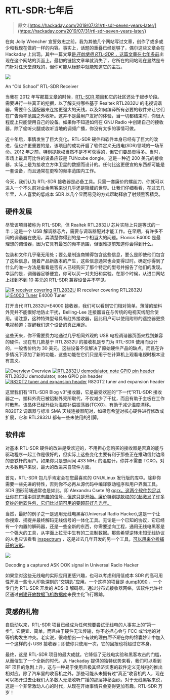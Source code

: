 # RTL-SDR:七年后

> 原文:[https://hackaday.com/2019/07/31/rtl-sdr-seven-years-later/](https://hackaday.com/2019/07/31/rtl-sdr-seven-years-later/)

在向 Jolly Wrencher 宣誓效忠之前，我为其他几个网站写过文章，创作了或多或少和我现在做的一样的内容。事实上，话题的重叠已经足够了，偶尔这些文章会在 Hackaday 上出现。其中一篇文章[是*开始使用 RTL-SDR* ，这篇文章在七年多前](https://hackaday.com/2012/06/27/getting-started-with-software-defined-radio/)出现在这个网站的页面上。最初的链接文章早就消失了，它所在的网站现在显然是专门针对任天堂游戏的，但你可能从标题中就能知道它的主旨。

[![](../Images/369b61fe03b62196994a233667acfedf.png)](https://hackaday.com/wp-content/uploads/2019/07/rtlsdr_original.jpg)

An “Old School” RTL-SDR Receiver

当我在 2012 年写那篇文章的时候，[RTL-SDR 项目](https://osmocom.org/projects/rtl-sdr/wiki/Rtl-sdr)和它的社区还处于起步阶段。需要进行一些真正的挖掘，以了解支持哪些基于 Realtek RTL2832U 的电视调谐器，需要什么适配器来连接更强大的天线，以及如何编译所有必要的软件来让它们在广告频率范围之外收听。这并不是最用户友好的体验，当一切都结束时，你很大程度上只能使用自己的设备。如果你不知道如何在 GNU Radio 中创建自己的接收器，除了偷听火腿或收听当地的调频广播，你没有太多的事情可做。

近十年后，事情发生了巨大变化。RTL-SDR 硬件和软件本身已经有了巨大的改进，但也许更重要的是，该项目的成功开启了软件定义无线电(SDR)领域的一场革命。2012 年之前，特别提款权当然不是不可获得的，但它们要昂贵得多。当时，市场上最具可比性的设备应该是 FUNcube dongle，这是一种近 200 美元的接收器，实际上是为接收立方体卫星的数据而设计的。任何比这更便宜的东西都可能是一套设备，而且通常在更窄的频率范围内工作。

今天，我们认为 RTL-SDR 接收器是必备工具。只需一套廉价的螺丝刀，你就可以进入一个不久前对业余黑客来说几乎还是隐藏的世界。让我们仔细看看，在过去几年里，人人喜爱的低成本 SDR 以几个显而易见的方式帮助释放了射频黑客精灵。

## 硬件发展

尽管该项目被称为 RTL-SDR，但 Realtek RTL2832U 芯片实际上只是等式的一半；这是一个 USB 解调器芯片，需要与调谐器配对才能工作。在早期，有许多不同的调谐器在使用，弄清楚你得到的是一个相当大的问题。Elonics E4000 是最理想的调谐器，因为它具有最宽的频率范围，但很难提前知道你会得到什么。

包装和文件几乎毫无用处；要么是制造商懒得包含这些信息，要么是即使他们包含了这些信息，随着产品新版本的产生，这些信息通常也会变得过时。确定你得到了什么的唯一方法是看看是否有人已经购买了那个特定的型号并报告了他们的发现。幸运的是，调谐器足够便宜，你可以买一对夫妇和实验。在那个时候，从进口网站上找到不到 10 美元的 RTL-SDR 兼容设备并不罕见。

 [![IR receiver covering RTL2832U](../Images/40921f86b333793c350c0c31550cd35b.png "rtlsdr_old1")](https://hackaday.com/2019/07/31/rtl-sdr-seven-years-later/rtlsdr_old1/) IR receiver covering RTL2832U [![E4000 Tuner](../Images/2b2f4e966f8757f014020cc6c7f2283a.png "rtlsdr_old2")](https://hackaday.com/2019/07/31/rtl-sdr-seven-years-later/rtlsdr_old2/) E4000 Tuner

打开当代 RTL2832U+E4000 接收器，我们可以看到它们相对简单。薄薄的塑料外壳并不能很好地防止干扰，Belling-Lee 连接器旨在与传统的电视天线配合使用。请注意，这种特殊型号具有红外接收器，因此用户可以使用附带的遥控器更换电视频道；提醒我们这个设备的真正用途。

这些天来，你不需要费力地通过几乎相同外观的 USB 电视调谐器页面来找到兼容的硬件。现在有几款基于 RTL2832U 的接收机是专门为 RTL-SDR 使用而设计的，一般售价约为 30 美元。这些设备不仅解决了原始硬件产品的缺点，而且在许多情况下添加了新的功能，这些功能在它们只是用于在计算机上观看电视时根本没有意义。

 [![Overview](../Images/2e6e9423bb1b8f43ee1fe5dfacdb5dc7.png "rtlsdr_new1")](https://hackaday.com/2019/07/31/rtl-sdr-seven-years-later/rtlsdr_new1/) Overview [![RTL2832U demodulator, note GPIO pin header](../Images/1eb7063d442ca7b056117090a77abb0d.png "rtlsdr_new3")](https://hackaday.com/2019/07/31/rtl-sdr-seven-years-later/rtlsdr_new3/) RTL2832U demodulator, note GPIO pin header [![R820T2 tuner and expansion header](../Images/cb0c35df9117eb2d9de460bc0b703ba5.png "rtlsdr_new2")](https://hackaday.com/2019/07/31/rtl-sdr-seven-years-later/rtlsdr_new2/) R820T2 tuner and expansion header

这里我们有“RTL-SDR Blog v3”接收器，它是最受欢迎的“下一代”RTL-SDR 接收器之一。塑料外壳已被铝制外壳所取代，不仅减少了干扰，而且有助于主板在工作时散热。该晶体已经升级为温度补偿振荡器(TCXO)，有助于减少温度漂移。R820T2 调谐器与标准 SMA 天线连接器配对，如果您希望对核心硬件进行修改或扩展，它和 RTL2832U 都有一些未使用的引脚。

## 软件库

对基本 RTL-SDR 硬件的改进是受欢迎的，不用担心您购买的接收器是否真的能与驱动程序一起工作是很好的，但实际上这些变化主要有利于那些正在推动信封边缘的更铁杆的用户。如果你只是想闻闻 433 MHz 的温度计，你并不需要 TCXO。对大多数用户来说，最大的改进来自软件方面。

首先，RTL-SDR 包几乎肯定会在您最喜欢的 GNU/Linux 发行版的库中。除非你需要一些先进的特性，否则你不必再从源代码中编译驱动程序和用户界面工具。SDR 图形前端通常也是如此，即 Alexandru Csete 的 [gqrx。这两个软件包足以让你在广播中浏览有趣的信号，但这只是开始。廉价特别提款权的兴起激发了许多奇妙的新软件包，它们比以前可用的要超前好几光年。](http://gqrx.dk/)

当然，最好的例子之一是通用无线电黑客(Universal Radio Hacker),这是一个让你搜索、捕捉并最终解码无线信号的一体化工具。无论是一个已知的协议，它已经有一个内置的解码器，还是一些全新的东西，你需要逆向工程，通用无线电黑客是一个强大的工具，从字面上拉无中生有的二进制数据。那些希望逆转未知无线协议的人也应该看看 [inspectrum](https://github.com/miek/inspectrum) ，这是过去几年开发的另一个工具，[可以用来分析捕获的波形](https://hackaday.com/2019/06/04/your-table-is-ready-courtesy-of-hackrf/)。

[![](../Images/8395e0a5d2a2c00ee575e377f4ba7f89.png)](https://hackaday.com/wp-content/uploads/2019/07/rtlsdr_urh2.png)

Decoding a captured ASK OOK signal in Universal Radio Hacker

如果您对这些无线电的实际应用更感兴趣，也可以考虑利用低成本 SDR 的高可用性开发一些令人印象深刻的“交钥匙”应用。一个这样的项目是 [dump1090](https://github.com/antirez/dump1090) ，一个专门为 RTL-SDR 开发的 ADS-B 解码器。通过分布式接收器网络，该软件允许社区通过[创建开放数据飞机数据库](https://hackaday.com/2018/12/03/putting-that-airplane-on-the-map-live-and-with-python/)来民主化飞行跟踪。

## 灵感的礼物

自启动以来，RTL-SDR 项目已经成为任何想要尝试无线电的人事实上的“第一步”。它便宜、简单，而且由于硬件无法传输，你不必担心会与 FCC 或当地的对等机构发生冲突。老实说，很难想出一个有效的理由*而不是*在你的锦囊妙计中加入一个这样的小 USB 接收器；即使你只使用一次，它的回报也将超过它本身。

最终，这是 RTL-SDR 项目的最大成就。它降低了无线电实验和黑客攻击的门槛，从而催生了一个全新的时代。从 Hackaday 提供的独特优势来看，我们可以看到 RF 项目的急剧上升，这与一种易于使用且极其经济实惠的软件定义无线电的推出相对应。除了汽车里的收音机之外，那些可能从未拥有过“真正”收音机的人，现在可以揭开过去让我们大多数人无法收听广播的那层神秘面纱。对于无线黑客来说，这是一个非常激动人心的时代，从现在开始事情只会变得更加有趣。RTL-SDR 万岁！